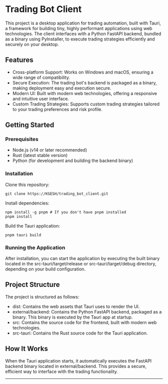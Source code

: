 # Trading Bot Client

This project is a desktop application for trading automation, built with Tauri, a framework for building tiny, highly performant applications using web technologies. The client interfaces with a Python FastAPI backend, bundled as a binary using PyInstaller, to execute trading strategies efficiently and securely on your desktop.

## Features

- Cross-platform Support: Works on Windows and macOS, ensuring a wide range of compatibility.
- Secure Execution: The trading bot's backend is packaged as a binary, making deployment easy and execution secure.
- Modern UI: Built with modern web technologies, offering a responsive and intuitive user interface.
- Custom Trading Strategies: Supports custom trading strategies tailored to your trading preferences and risk profile.

## Getting Started

### Prerequisites

- Node.js (v14 or later recommended)
- Rust (latest stable version)
- Python (for development and building the backend binary)

### Installation

Clone this repository:

```shell
git clone https://KGESH/trading_bot_client.git
```

Install dependencies:

```shell
npm install -g pnpm # If you don't have pnpm installed
pnpm install
```

Build the Tauri application:

```shell
pnpm tauri build
```

### Running the Application

After installation, you can start the application by executing the built binary located in the src-tauri/target/release or src-tauri/target/debug directory, depending on your build configuration.

## Project Structure

The project is structured as follows:

- dist: Contains the web assets that Tauri uses to render the UI.
- external/backend: Contains the Python FastAPI backend, packaged as a binary. This binary is executed by the Tauri app at startup.
- src: Contains the source code for the frontend, built with modern web technologies.
- src-tauri: Contains the Rust source code for the Tauri application.

## How It Works

When the Tauri application starts, it automatically executes the FastAPI backend binary located in external/backend. This provides a secure, efficient way to interface with the trading functionality.

---
